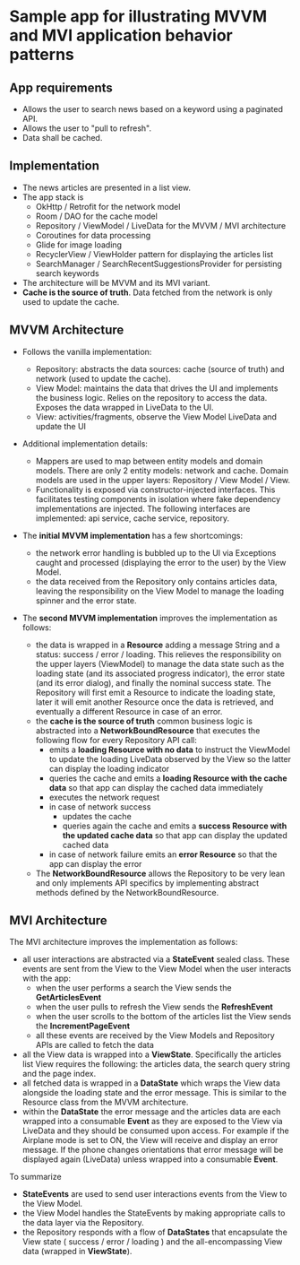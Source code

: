# Sample app for illustrating MVVM and MVI application behavior patterns

## App requirements
- Allows the user to search news based on a keyword using a paginated API.
- Allows the user to "pull to refresh".
- Data shall be cached.

## Implementation
- The news articles are presented in a list view.
- The app stack is
   - OkHttp / Retrofit for the network model
   - Room / DAO for the cache model
   - Repository / ViewModel / LiveData for the MVVM / MVI architecture
   - Coroutines for data processing
   - Glide for image loading
   - RecyclerView / ViewHolder pattern for displaying the articles list
   - SearchManager / SearchRecentSuggestionsProvider for persisting search keywords
- The architecture will be MVVM and its MVI variant.
- **Cache is the source of truth**. Data fetched from the network is only used to update the cache.

## MVVM Architecture
- Follows the vanilla implementation:
   - Repository: abstracts the data sources: cache (source of truth) and network (used to update the cache).
   - View Model: maintains the data that drives the UI and implements the business logic. Relies on the repository to access the data. Exposes the data wrapped in LiveData to the UI.
   - View: activities/fragments, observe the View Model LiveData and update the UI

- Additional implementation details:
   - Mappers are used to map between entity models and domain models. There are only 2 entity models: network and cache. Domain models are used in the upper layers: Repository / View Model / View.
   - Functionality is exposed via constructor-injected interfaces. This facilitates testing components in isolation where fake dependency implementations are injected. The following interfaces are implemented: api service, cache service, repository.

- The **initial MVVM implementation** has a few shortcomings:
   -  the network error handling is bubbled up to the UI via Exceptions caught and processed (displaying the error to the user) by the View Model.
   -  the data received from the Repository only contains articles data, leaving the responsibility on the View Model to manage the loading spinner and the error state.

- The **second MVVM implementation** improves the implementation as follows:
   - the data is wrapped in a **Resource** adding a message String and a status: success / error / loading. This relieves the responsibility on the upper layers (ViewModel) to manage the data state such as the loading state (and its associated progress indicator), the error state (and its error dialog), and finally the nominal success state. The Repository will first emit a Resource to indicate the loading state, later it will emit another Resource once the data is retrieved, and eventually a different Resource in case of an error.
   - the **cache is the source of truth** common business logic is abstracted into a **NetworkBoundResource** that executes the following flow for every Repository API call:
      - emits a **loading Resource with no data** to instruct the ViewModel to update the loading LiveData observed by the View so the latter can display the loading indicator
      - queries the cache and emits a **loading Resource with the cache data** so that app can display the cached data immediately
      - executes the network request
      - in case of network success
         - updates the cache
         - queries again the cache and emits a **success Resource with the updated cache data** so that app can display the updated cached data
      - in case of network failure emits an **error Resource** so that the app can display the error
   - The **NetworkBoundResource** allows the Repository to be very lean and only implements API specifics by implementing abstract methods defined by the NetworkBoundResource.

## MVI Architecture
The MVI architecture improves the implementation as follows:
- all user interactions are abstracted via a **StateEvent** sealed class. These events are sent from the View to the View Model when the user interacts with the app:
   - when the user performs a search the View sends the **GetArticlesEvent**
   - when the user pulls to refresh the View sends the **RefreshEvent**
   - when the user scrolls to the bottom of the articles list the View sends the **IncrementPageEvent**
   - all these events are received by the View Models and Repository APIs are called to fetch the data
 - all the View data is wrapped into a **ViewState**. Specifically the articles list View requires the following: the articles data, the search query string and the page index.
- all fetched data is wrapped in a **DataState** which wraps the View data alongside the loading state and the error message. This is similar to the Resource class from the MVVM architecture.
- within the **DataState** the error message and the articles data are each wrapped into a consumable **Event** as they are exposed to the View via LiveData and they should be consumed upon access. For example if the Airplane mode is set to ON, the View will receive and display an error message. If the phone changes orientations that error message will be displayed again (LiveData) unless wrapped into a consumable **Event**.

To summarize
- **StateEvents** are used to send user interactions events from the View to the View Model.
- the View Model handles the StateEvents by making appropriate calls to the data layer via the Repository.
- the Repository responds with a flow of **DataStates** that encapsulate the View state ( success / error / loading ) and the all-encompassing View data (wrapped in **ViewState**).
